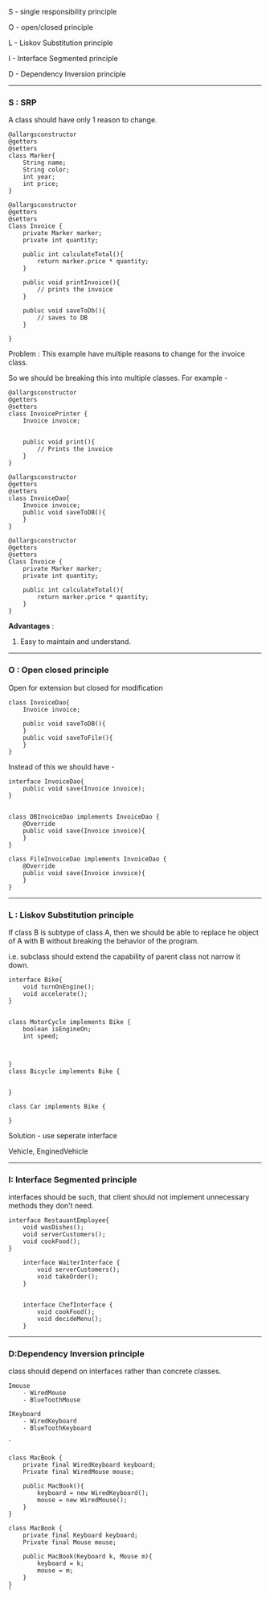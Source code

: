 S - single responsibility principle

O - open/closed principle

L - Liskov Substitution principle

I - Interface Segmented principle

D - Dependency Inversion principle

****

### S : SRP

A class should have only 1 reason to change.


```
@allargsconstructor
@getters 
@setters
class Marker{
	String name;
	String color;
	int year;
	int price;
}
```


```
@allargsconstructor
@getters
@setters
Class Invoice {
	private Marker marker; 
	private int quantity; 

	public int calculateTotal(){
		return marker.price * quantity;
	}

	public void printInvoice(){
		// prints the invoice
	}

	publuc void saveToDb(){
		// saves to DB
	}

}
```


Problem : This example have multiple reasons to change for the invoice class.

So we should be breaking this into multiple classes.
For example -


```
@allargsconstructor
@getters
@setters
class InvoicePrinter {
	Invoice invoice; 


	public void print(){
		// Prints the invoice 
	}
}
```

```
@allargsconstructor
@getters
@setters
class InvoiceDao{
	Invoice invoice; 
	public void saveToDB(){
	}
}
```

```
@allargsconstructor
@getters
@setters
Class Invoice {
	private Marker marker; 
	private int quantity; 

	public int calculateTotal(){
		return marker.price * quantity;
	}	
}
```


**Advantages** :
1. Easy to maintain and understand.

****

### O : Open closed principle

Open for extension but closed for modification


```
class InvoiceDao{
	Invoice invoice; 

	public void saveToDB(){
	}
	public void saveToFile(){
	}
}

```

Instead of this we should have -

```
interface InvoiceDao{
	public void save(Invoice invoice);
}


class DBInvoiceDao implements InvoiceDao {
	@Override
	public void save(Invoice invoice){
	}
}

class FileInvoiceDao implements InvoiceDao {
	@Override
	public void save(Invoice invoice){
	}
}

```


****

### L : Liskov Substitution principle


If class B is subtype of class A, then we should be able to replace he object of A with B without breaking the behavior of the program.

i.e. subclass should extend the capability of parent class not narrow it down.



```
interface Bike{
	void turnOnEngine();
	void accelerate();
}


class MotorCycle implements Bike {
	boolean isEngineOn; 
	int speed;

	

}
class Bicycle implements Bike {
	

}

class Car implements Bike {

}

```


Solution - use seperate interface

Vehicle, EnginedVehicle




*** 
### I: Interface Segmented principle



interfaces should be such, that client should not implement unnecessary methods they don't need.



```
interface RestauantEmployee{
	void wasDishes();
	void serverCustomers();
	void cookFood();
}
```




```
	interface WaiterInterface {
		void serverCustomers();
		void takeOrder();
	}


	interface ChefInterface {
		void cookFood();
		void decideMenu();
	}
```



*** 

### D:Dependency Inversion principle



class should depend on interfaces rather than concrete classes.


```
Imouse 
	- WiredMouse
	- BlueToothMouse
	
IKeyboard 
	- WiredKeyboard
	- BlueToothKeyboard

```

`
```
class MacBook {
	private final WiredKeyboard keyboard;
	Private final WiredMouse mouse;

	public MacBook(){
		keyboard = new WiredKeyboard();
		mouse = new WiredMouse();
	}
}

```
````
class MacBook {
	private final Keyboard keyboard;
	Private final Mouse mouse;

	public MacBook(Keyboard k, Mouse m){
		keyboard = k;
		mouse = m;
	}
}
`
